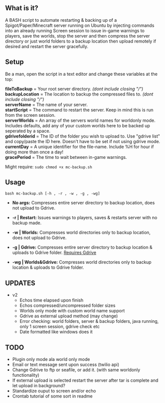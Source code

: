 
## What is it?
A BASH script to automate restarting & backing up of a Spigot/Paper/Minecraft server running on Ubuntu by injecting commands into an already running Screen session to issue in-game warnings to players, save the worlds, stop the server and then compress the server directory or just world folders to a backup location then upload remotely if desired and restart the server gracefully.

## Setup    
Be a man, open the script in a text editor and change these variables at the top:  

**fileToBackup** = Your root server directory. *(dont include closing "/")*  
**backupLocation** = The location to backup the compressed files to. *(dont include closing "/")*   
**serverName** = The name of your server.  
**startScript** = The command to restart the server. Keep in mind this is run from the screen session.  
**serverWorlds** = An array of the servers world names for worldonly mode. Includes defaults, add any of your custom worlds here to be backed up seperated by a space.  
**gdrivefolderid** = The ID of the folder you wish to upload to. Use "gdrive list" and copy/paste the ID here. Doesn't have to be set if not using gdrive mode.  
**currentDay** = A unique identifier for the file-name. Include %H for hour if doing more than once a day!  
**gracePeriod** = The time to wait between in-game warnings.  

Might require: ``sudo chmod +x mc-backup.sh``  

## Usage  

``bash mc-backup.sh [-h , -r , -w , -g , -wg] ``

- **No args:** Compresses entire server directory to backup location, does not upload to Gdrive.  

- **-r | Restart:** Issues warnings to players, saves & restarts server with no backup made.  

- **-w | Worlds:** Compresses world directories only to backup location, does not upload to Gdrive.  

- **-g | Gdrive:** Compresses entire server directory to backup location & uploads to Gdrive folder. 
[Requires Gdrive](https://olivermarshall.net/how-to-upload-a-file-to-google-drive-from-the-command-line/)  

- **-wg | Worlds&Gdrive:** Compresses world directories only to backup location & uploads to Gdrive folder.    

## UPDATES
- v2
	- Echos time elapsed upon finish
	- Echos compressed/uncompressed folder sizes
	- Worlds only mode with custom world name support
	- Gdrive as external upload method (may change)
	- Error checking: world folders, server & backup folders, java running, only 1 screen session, gdrive check etc
	- Date formatted like windows does it
	
## TODO
- Plugin only mode ala world only mode
- Email or text message sent upon success (twilio api)
- Change Gdrive to ftp or seafile, or add it. (with same worldonly functionality)
- If external upload is selected restart the server after tar is complete and let upload in background?
- Standardize ouput to screen and/or echo
- Crontab tutorial of some sort in readme

